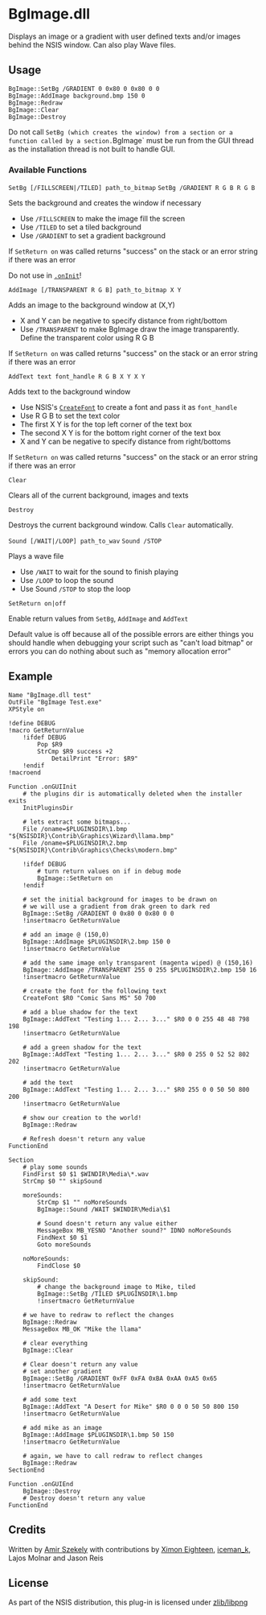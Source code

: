 # BgImage.dll

Displays an image or a gradient with user defined texts and/or images behind the NSIS window. Can also play Wave files.

## Usage

    BgImage::SetBg /GRADIENT 0 0x80 0 0x80 0 0
    BgImage::AddImage background.bmp 150 0
    BgImage::Redraw
    BgImage::Clear
    BgImage::Destroy

Do not call `SetBg (which creates the window) from a section or a function called by a section.`BgImage` must be run from the GUI thread as the installation thread is not built to handle GUI.

### Available Functions

`SetBg [/FILLSCREEN|/TILED] path_to_bitmap`
`SetBg /GRADIENT R G B R G B`

Sets the background and creates the window if necessary

* Use `/FILLSCREEN` to make the image fill the screen
* Use `/TILED` to set a tiled background
* Use `/GRADIENT` to set a gradient background

If `SetReturn on` was called returns "success" on the stack or an error string if there was an error

Do not use in [`.onInit`][1]!

`AddImage [/TRANSPARENT R G B] path_to_bitmap X Y`

Adds an image to the background window at (X,Y)

* X and Y can be negative to specify distance from right/bottom
* Use `/TRANSPARENT` to make BgImage draw the image transparently. Define the transparent color using R G B

If `SetReturn on` was called returns "success" on the stack or an error string if there was an error

`AddText text font_handle R G B X Y X Y`

Adds text to the background window

* Use NSIS's [`CreateFont`][2] to create a font and pass it as `font_handle`
* Use R G B to set the text color
* The first X Y is for the top left corner of the text box
* The second X Y is for the bottom right corner of the text box
* X and Y can be negative to specify distance from right/bottoms

If `SetReturn on` was called returns "success" on the stack or an error string if there was an error

`Clear`

Clears all of the current background, images and texts

`Destroy`

 Destroys the current background window. Calls `Clear` automatically.

`Sound [/WAIT|/LOOP] path_to_wav`
`Sound /STOP`

Plays a wave file

* Use `/WAIT` to wait for the sound to finish playing
* Use `/LOOP` to loop the sound
* Use Sound `/STOP` to stop the loop

`SetReturn on|off`

Enable return values from `SetBg`, `AddImage` and `AddText`

Default value is off because all of the possible errors are either things you should handle when debugging your script such as "can't load bitmap" or errors you can do nothing about such as "memory allocation error"

## Example

    Name "BgImage.dll test"
    OutFile "BgImage Test.exe"
    XPStyle on

    !define DEBUG
    !macro GetReturnValue
        !ifdef DEBUG
            Pop $R9
            StrCmp $R9 success +2
                DetailPrint "Error: $R9"
        !endif
    !macroend

    Function .onGUIInit
        # the plugins dir is automatically deleted when the installer exits
        InitPluginsDir

        # lets extract some bitmaps...
        File /oname=$PLUGINSDIR\1.bmp "${NSISDIR}\Contrib\Graphics\Wizard\llama.bmp"
        File /oname=$PLUGINSDIR\2.bmp "${NSISDIR}\Contrib\Graphics\Checks\modern.bmp"

        !ifdef DEBUG
            # turn return values on if in debug mode
            BgImage::SetReturn on
        !endif

        # set the initial background for images to be drawn on
        # we will use a gradient from drak green to dark red
        BgImage::SetBg /GRADIENT 0 0x80 0 0x80 0 0
        !insertmacro GetReturnValue

        # add an image @ (150,0)
        BgImage::AddImage $PLUGINSDIR\2.bmp 150 0
        !insertmacro GetReturnValue

        # add the same image only transparent (magenta wiped) @ (150,16)
        BgImage::AddImage /TRANSPARENT 255 0 255 $PLUGINSDIR\2.bmp 150 16
        !insertmacro GetReturnValue

        # create the font for the following text
        CreateFont $R0 "Comic Sans MS" 50 700

        # add a blue shadow for the text
        BgImage::AddText "Testing 1... 2... 3..." $R0 0 0 255 48 48 798 198
        !insertmacro GetReturnValue

        # add a green shadow for the text
        BgImage::AddText "Testing 1... 2... 3..." $R0 0 255 0 52 52 802 202
        !insertmacro GetReturnValue

        # add the text
        BgImage::AddText "Testing 1... 2... 3..." $R0 255 0 0 50 50 800 200
        !insertmacro GetReturnValue

        # show our creation to the world!
        BgImage::Redraw

        # Refresh doesn't return any value
    FunctionEnd

    Section
        # play some sounds
        FindFirst $0 $1 $WINDIR\Media\*.wav
        StrCmp $0 "" skipSound

        moreSounds:
            StrCmp $1 "" noMoreSounds
            BgImage::Sound /WAIT $WINDIR\Media\$1

            # Sound doesn't return any value either
            MessageBox MB_YESNO "Another sound?" IDNO noMoreSounds
            FindNext $0 $1
            Goto moreSounds

        noMoreSounds:
            FindClose $0

        skipSound:
            # change the background image to Mike, tiled
            BgImage::SetBg /TILED $PLUGINSDIR\1.bmp
            !insertmacro GetReturnValue

        # we have to redraw to reflect the changes
        BgImage::Redraw
        MessageBox MB_OK "Mike the llama"

        # clear everything
        BgImage::Clear

        # Clear doesn't return any value
        # set another gradient
        BgImage::SetBg /GRADIENT 0xFF 0xFA 0xBA 0xAA 0xA5 0x65
        !insertmacro GetReturnValue

        # add some text
        BgImage::AddText "A Desert for Mike" $R0 0 0 0 50 50 800 150
        !insertmacro GetReturnValue

        # add mike as an image
        BgImage::AddImage $PLUGINSDIR\1.bmp 50 150
        !insertmacro GetReturnValue

        # again, we have to call redraw to reflect changes
        BgImage::Redraw
    SectionEnd
    
    Function .onGUIEnd
        BgImage::Destroy
        # Destroy doesn't return any value
    FunctionEnd

## Credits

Written by [Amir Szekely][3] with contributions by [Ximon Eighteen][4], [iceman_k][5], Lajos Molnar and Jason Reis

## License

As part of the NSIS distribution, this plug-in is licensed under [zlib/libpng][6]

[1]: ../Callbacks/onInit.md
[2]: ../Reference/Commands/CreateFont.md
[3]: http://nsis.sourceforge.net/User:Kichik
[4]: http://nsis.sourceforge.net/User:Sunjammer
[5]: http://nsis.sourceforge.net/User:Iceman_K
[6]: http://opensource.org/licenses/Zlib
